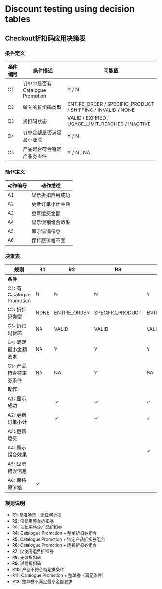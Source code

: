 # Discount testing using decision tables

## Checkout折扣码应用决策表

### 条件定义

| 条件编号 | 条件描述 | 可能值 |
|---------|---------|--------|
| C1 | 订单中是否有Catalogue Promotion | Y / N |
| C2 | 输入的折扣码类型 | ENTIRE_ORDER / SPECIFIC_PRODUCT / SHIPPING / INVALID / NONE |
| C3 | 折扣码状态 | VALID / EXPIRED / USAGE_LIMIT_REACHED / INACTIVE |
| C4 | 订单金额是否满足最小要求 | Y / N |
| C5 | 产品是否符合特定产品券条件 | Y / N / NA |

### 动作定义

| 动作编号 | 动作描述 |
|---------|---------|
| A1 | 显示折扣应用成功 |
| A2 | 更新订单小计金额 |
| A3 | 更新运费金额 |
| A4 | 显示促销组合效果 |
| A5 | 显示错误信息 |
| A6 | 保持原价格不变 |

### 决策表

| 规则 | R1 | R2 | R3 | R4 | R5 | R6 | R7 | R8 | R9 | R10 | R11 | R12 |
|------|----|----|----|----|----|----|----|----|----|----|----|----|
| **条件** |
| C1: 有Catalogue Promotion | N | N | N | Y | Y | Y | N | N | N | N | Y | N |
| C2: 折扣码类型 | NONE | ENTIRE_ORDER | SPECIFIC_PRODUCT | ENTIRE_ORDER | SPECIFIC_PRODUCT | SHIPPING | SHIPPING | INVALID | ENTIRE_ORDER | SPECIFIC_PRODUCT | ENTIRE_ORDER | ENTIRE_ORDER |
| C3: 折扣码状态 | NA | VALID | VALID | VALID | VALID | VALID | VALID | NA | EXPIRED | VALID | VALID | VALID |
| C4: 满足最小金额要求 | NA | Y | Y | Y | Y | NA | NA | NA | Y | N | Y | N |
| C5: 产品符合特定券条件 | NA | NA | Y | NA | Y | NA | NA | NA | NA | Y | NA | NA |
| **动作** |
| A1: 显示成功 | | ✓ | ✓ | ✓ | ✓ | ✓ | ✓ | | | | ✓ | |
| A2: 更新订单小计 | | ✓ | ✓ | ✓ | ✓ | | | | | | ✓ | |
| A3: 更新运费 | | | | | | ✓ | ✓ | | | | | |
| A4: 显示组合效果 | | | | ✓ | ✓ | ✓ | | | | | ✓ | |
| A5: 显示错误信息 | | | | | | | | ✓ | ✓ | ✓ | | ✓ |
| A6: 保持原价格 | ✓ | | | | | | | ✓ | ✓ | ✓ | | ✓ |

### 规则说明

- **R1**: 基准场景 - 无任何折扣
- **R2**: 仅使用整单折扣券
- **R3**: 仅使用特定产品折扣券
- **R4**: Catalogue Promotion + 整单折扣券组合
- **R5**: Catalogue Promotion + 特定产品折扣券组合
- **R6**: Catalogue Promotion + 运费折扣券组合
- **R7**: 仅使用运费折扣券
- **R8**: 无效折扣码
- **R9**: 过期折扣码
- **R10**: 产品不符合特定券条件
- **R11**: Catalogue Promotion + 整单券（满足条件）
- **R12**: 整单券不满足最小金额要求